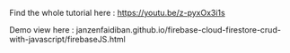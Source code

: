 Find the whole tutorial here : https://youtu.be/z-pyxOx3i1s


Demo view here : janzenfaidiban.github.io/firebase-cloud-firestore-crud-with-javascript/firebaseJS.html 
